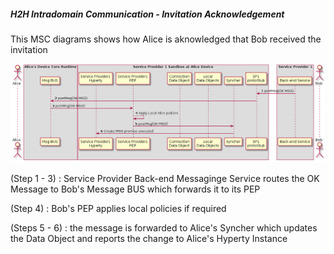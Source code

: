 ##### H2H Intradomain Communication - Invitation Acknowledgement

This MSC diagrams shows how Alice is aknowledged that Bob received the invitation

<!--
@startuml "h2h-intra-comm-3-alice-is-aknowledged.png"

autonumber

!define SHOW_RuntimeA

!define SHOW_SP1SandboxAtRuntimeA
!define SHOW_Protostub1AtRuntimeA
!define SHOW_ServiceProvider1HypertyAtRuntimeA
!define SHOW_ServiceProvider1RouterAtRuntimeA
!define SHOW_CommObjectAtRuntimeA
!define SHOW_LocalObjectAtRuntimeA
!define SHOW_Syncher1AtRuntimeA



!define SHOW_CoreRuntimeA
!define SHOW_MsgBUSAtRuntimeA

!define SHOW_SP1
!define SHOW_Bob

!include ../runtime_objects.plantuml



Proto1@A <- SP1 : postMsg(OK MSG)

Proto1@A -> BUS@A : postMsg(OK MSG)

Router1@A <- BUS@A : postMsg(OK MSG)

Router1@A -> Router1@A : Apply Local Alice policies

Sync1@A <- Router1@A : postMsg(OK MSG)

SP1H@A <- Sync1@A : Create MSG promise executed

@enduml
-->


![Figure @runtime-h2h-intra-comm-3-alice-is-aknowledged-invitation-received: Aknowledged that Bob received the invitation](h2h-intra-comm-3-alice-is-aknowledged.png)


(Step 1 - 3) : Service Provider Back-end Messaginge Service routes the OK Message to Bob's Message BUS which forwards it to its PEP

(Step 4) : Bob's PEP applies local policies if required

(Steps 5 - 6) : the message is forwarded to Alice's Syncher which updates the Data Object and reports the change to Alice's Hyperty Instance
